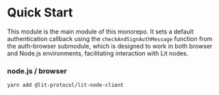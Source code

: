 # Quick Start

This module is the main module of this monorepo. It sets a default authentication callback using the `checkAndSignAuthMessage` function from the auth-browser submodule, which is designed to work in both browser and Node.js environments, facilitating interaction with Lit nodes.

### node.js / browser

```
yarn add @lit-protocol/lit-node-client
```
